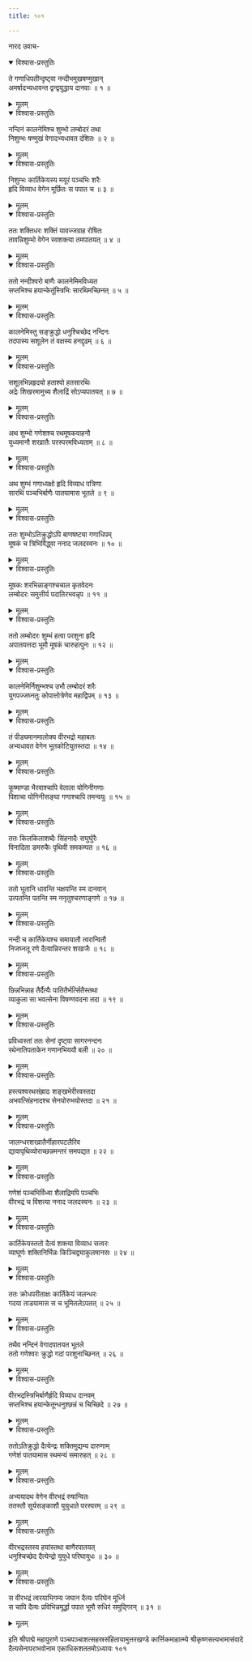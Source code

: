 ```yaml
---
title: १०१

---
```

नारद उवाच-  

<details open><summary>विश्वास-प्रस्तुतिः</summary>

ते गणाधिपतीन्दृष्ट्वा नन्दीभमुखषण्मुखान्  
अमर्षादभ्यधावन्त द्वन्द्वयुद्धाय दानवाः ॥ १ ॥
</details>

<details><summary>मूलम्</summary>

ते गणाधिपतीन्दृष्ट्वा नन्दीभमुखषण्मुखान्  
अमर्षादभ्यधावन्त द्वन्द्वयुद्धाय दानवाः ॥ १ ॥
</details>



<details open><summary>विश्वास-प्रस्तुतिः</summary>

नन्दिनं कालनेमिश्च शुम्भो लम्बोदरं तथा  
निशुम्भः षण्मुखं वेगादभ्यधावत दंशितः ॥ २ ॥
</details>

<details><summary>मूलम्</summary>

नन्दिनं कालनेमिश्च शुम्भो लम्बोदरं तथा  
निशुम्भः षण्मुखं वेगादभ्यधावत दंशितः ॥ २ ॥
</details>



<details open><summary>विश्वास-प्रस्तुतिः</summary>

निशुम्भः कार्तिकेयस्य मयूरं पञ्चभिः शरैः  
हृदि विव्याध वेगेन मूर्छितः स पपात च ॥ ३ ॥
</details>

<details><summary>मूलम्</summary>

निशुम्भः कार्तिकेयस्य मयूरं पञ्चभिः शरैः  
हृदि विव्याध वेगेन मूर्छितः स पपात च ॥ ३ ॥
</details>



<details open><summary>विश्वास-प्रस्तुतिः</summary>

ततः शक्तिधरः शक्तिं यावज्जग्राह रोषितः  
तावन्निशुम्भो वेगेन स्वशक्त्या तमपातयत् ॥ ४ ॥
</details>

<details><summary>मूलम्</summary>

ततः शक्तिधरः शक्तिं यावज्जग्राह रोषितः  
तावन्निशुम्भो वेगेन स्वशक्त्या तमपातयत् ॥ ४ ॥
</details>



<details open><summary>विश्वास-प्रस्तुतिः</summary>

ततो नन्दीश्वरो बाणैः कालनेमिमविध्यत  
सप्तभिश्च हयान्केतूंस्त्रिभिः सारथिमच्छिनत् ॥ ५ ॥
</details>

<details><summary>मूलम्</summary>

ततो नन्दीश्वरो बाणैः कालनेमिमविध्यत  
सप्तभिश्च हयान्केतूंस्त्रिभिः सारथिमच्छिनत् ॥ ५ ॥
</details>



<details open><summary>विश्वास-प्रस्तुतिः</summary>

कालनेमिस्तु सङ्क्रुद्धो धनुश्चिच्छेद नन्दिनः  
तदपास्य सशूलेन तं वक्षस्य हनद्दृढम् ॥ ६ ॥
</details>

<details><summary>मूलम्</summary>

कालनेमिस्तु सङ्क्रुद्धो धनुश्चिच्छेद नन्दिनः  
तदपास्य सशूलेन तं वक्षस्य हनद्दृढम् ॥ ६ ॥
</details>



<details open><summary>विश्वास-प्रस्तुतिः</summary>

सशूलभिन्नहृदयो हताश्वो हतसारथिः  
अद्रेः शिखरमामुच्य शैलाद्रिं सोऽप्यपातयत् ॥ ७ ॥
</details>

<details><summary>मूलम्</summary>

सशूलभिन्नहृदयो हताश्वो हतसारथिः  
अद्रेः शिखरमामुच्य शैलाद्रिं सोऽप्यपातयत् ॥ ७ ॥
</details>



<details open><summary>विश्वास-प्रस्तुतिः</summary>

अथ शुम्भो गणेशश्च रथमूषकवाहनौ  
युध्यमानौ शरव्रातैः परस्परमविध्यताम् ॥ ८ ॥
</details>

<details><summary>मूलम्</summary>

अथ शुम्भो गणेशश्च रथमूषकवाहनौ  
युध्यमानौ शरव्रातैः परस्परमविध्यताम् ॥ ८ ॥
</details>



<details open><summary>विश्वास-प्रस्तुतिः</summary>

अथ शुम्भं गणाध्यक्षो हृदि विव्याध पत्रिणा  
सारथिं पञ्चभिर्बाणैः पातयामास भूतले ॥ ९ ॥
</details>

<details><summary>मूलम्</summary>

अथ शुम्भं गणाध्यक्षो हृदि विव्याध पत्रिणा  
सारथिं पञ्चभिर्बाणैः पातयामास भूतले ॥ ९ ॥
</details>



<details open><summary>विश्वास-प्रस्तुतिः</summary>

ततः शुम्भोऽतिक्रुद्धोऽपि बाणषष्ट्या गणाधिपम्  
मूषकं च त्रिभिर्विद्ध्वा ननाद जलदस्वनः ॥ १० ॥
</details>

<details><summary>मूलम्</summary>

ततः शुम्भोऽतिक्रुद्धोऽपि बाणषष्ट्या गणाधिपम्  
मूषकं च त्रिभिर्विद्ध्वा ननाद जलदस्वनः ॥ १० ॥
</details>



<details open><summary>विश्वास-प्रस्तुतिः</summary>

मूषकः शरभिन्नाङ्गश्चचाल कृतवेदनः  
लम्बोदरः समुत्तीर्य पदातिरभवन्नृप ॥ ११ ॥
</details>

<details><summary>मूलम्</summary>

मूषकः शरभिन्नाङ्गश्चचाल कृतवेदनः  
लम्बोदरः समुत्तीर्य पदातिरभवन्नृप ॥ ११ ॥
</details>



<details open><summary>विश्वास-प्रस्तुतिः</summary>

ततो लम्बोदरः शुम्भं हत्वा परशुना हृदि  
अपातयत्तदा भूमौ मूषकं चारुहत्पुनः ॥ १२ ॥
</details>

<details><summary>मूलम्</summary>

ततो लम्बोदरः शुम्भं हत्वा परशुना हृदि  
अपातयत्तदा भूमौ मूषकं चारुहत्पुनः ॥ १२ ॥
</details>



<details open><summary>विश्वास-प्रस्तुतिः</summary>

कालनेमिर्निशुम्भश्च उभौ लम्बोदरं शरैः  
युगपज्जघ्नतुः कोपात्तोत्रेणेव महाद्विपम् ॥ १३ ॥
</details>

<details><summary>मूलम्</summary>

कालनेमिर्निशुम्भश्च उभौ लम्बोदरं शरैः  
युगपज्जघ्नतुः कोपात्तोत्रेणेव महाद्विपम् ॥ १३ ॥
</details>



<details open><summary>विश्वास-प्रस्तुतिः</summary>

तं पीड्यमानमालोक्य वीरभद्रो महाबलः  
अभ्यधावत वेगेन भूतकोटियुतस्तदा ॥ १४ ॥
</details>

<details><summary>मूलम्</summary>

तं पीड्यमानमालोक्य वीरभद्रो महाबलः  
अभ्यधावत वेगेन भूतकोटियुतस्तदा ॥ १४ ॥
</details>



<details open><summary>विश्वास-प्रस्तुतिः</summary>

कूष्माण्डा भैरवाश्चापि वेताला योगिनीगणाः  
पिशाचा योगिनीसङ्घा गणाश्चापि तमन्वयुः ॥ १५ ॥
</details>

<details><summary>मूलम्</summary>

कूष्माण्डा भैरवाश्चापि वेताला योगिनीगणाः  
पिशाचा योगिनीसङ्घा गणाश्चापि तमन्वयुः ॥ १५ ॥
</details>



<details open><summary>विश्वास-प्रस्तुतिः</summary>

ततः किलकिलाशब्दैः सिंहनादैः सघुर्घुरैः  
विनादिता डमरुकैः पृथिवी समकम्पत ॥ १६ ॥
</details>

<details><summary>मूलम्</summary>

ततः किलकिलाशब्दैः सिंहनादैः सघुर्घुरैः  
विनादिता डमरुकैः पृथिवी समकम्पत ॥ १६ ॥
</details>



<details open><summary>विश्वास-प्रस्तुतिः</summary>

ततो भूतानि धावन्ति भक्षयन्ति स्म दानवान्  
उत्पतन्ति पतन्ति स्म ननृतुश्चरणाङ्गणे ॥ १७ ॥
</details>

<details><summary>मूलम्</summary>

ततो भूतानि धावन्ति भक्षयन्ति स्म दानवान्  
उत्पतन्ति पतन्ति स्म ननृतुश्चरणाङ्गणे ॥ १७ ॥
</details>



<details open><summary>विश्वास-प्रस्तुतिः</summary>

नन्दी च कार्तिकेयश्च समायातौ त्वरान्वितौ  
निजघ्नतू रणे दैत्यान्निरन्तर शरव्रजैः ॥ १८ ॥
</details>

<details><summary>मूलम्</summary>

नन्दी च कार्तिकेयश्च समायातौ त्वरान्वितौ  
निजघ्नतू रणे दैत्यान्निरन्तर शरव्रजैः ॥ १८ ॥
</details>



<details open><summary>विश्वास-प्रस्तुतिः</summary>

छिन्नभिन्नाह तैर्दैत्यैः पातितैर्भर्त्सितैस्तथा  
व्याकुला सा भवत्सेना विषण्णवदना तदा ॥ १९ ॥
</details>

<details><summary>मूलम्</summary>

छिन्नभिन्नाह तैर्दैत्यैः पातितैर्भर्त्सितैस्तथा  
व्याकुला सा भवत्सेना विषण्णवदना तदा ॥ १९ ॥
</details>



<details open><summary>विश्वास-प्रस्तुतिः</summary>

प्रविध्वस्तां ततः सेनां दृष्ट्वा सागरनन्दनः  
रथेनातिपताकेन गणानभिययौ बली ॥ २० ॥
</details>

<details><summary>मूलम्</summary>

प्रविध्वस्तां ततः सेनां दृष्ट्वा सागरनन्दनः  
रथेनातिपताकेन गणानभिययौ बली ॥ २० ॥
</details>



<details open><summary>विश्वास-प्रस्तुतिः</summary>

हस्त्यश्वरथसंह्रादः शङ्खभेरीरवस्तदा  
अभवत्सिंहनादश्च सेनयोरुभयोस्तदा ॥ २१ ॥
</details>

<details><summary>मूलम्</summary>

हस्त्यश्वरथसंह्रादः शङ्खभेरीरवस्तदा  
अभवत्सिंहनादश्च सेनयोरुभयोस्तदा ॥ २१ ॥
</details>



<details open><summary>विश्वास-प्रस्तुतिः</summary>

जालन्धरशरव्रातैर्नीहारपटलैरिव  
द्यावापृथिव्योराच्छन्नमन्तरं समपद्यत ॥ २२ ॥
</details>

<details><summary>मूलम्</summary>

जालन्धरशरव्रातैर्नीहारपटलैरिव  
द्यावापृथिव्योराच्छन्नमन्तरं समपद्यत ॥ २२ ॥
</details>



<details open><summary>विश्वास-प्रस्तुतिः</summary>

गणेशं पञ्चभिर्विध्वा शैलाद्रिमपि पञ्चभिः  
वीरभद्रं च विंशत्या ननाद जलदस्वनः ॥ २३ ॥
</details>

<details><summary>मूलम्</summary>

गणेशं पञ्चभिर्विध्वा शैलाद्रिमपि पञ्चभिः  
वीरभद्रं च विंशत्या ननाद जलदस्वनः ॥ २३ ॥
</details>



<details open><summary>विश्वास-प्रस्तुतिः</summary>

कार्तिकेयस्ततो दैत्यं शक्त्या विव्याध सत्वरः  
व्याघूर्णः शक्तिनिर्भिन्नः किञ्चिद्व्याकुलमानसः ॥ २४ ॥
</details>

<details><summary>मूलम्</summary>

कार्तिकेयस्ततो दैत्यं शक्त्या विव्याध सत्वरः  
व्याघूर्णः शक्तिनिर्भिन्नः किञ्चिद्व्याकुलमानसः ॥ २४ ॥
</details>



<details open><summary>विश्वास-प्रस्तुतिः</summary>

ततः क्रोधपरीताक्षः कार्तिकेयं जलन्धरः  
गदया ताडयामास स च भूमितलेऽपतत् ॥ २५ ॥
</details>

<details><summary>मूलम्</summary>

ततः क्रोधपरीताक्षः कार्तिकेयं जलन्धरः  
गदया ताडयामास स च भूमितलेऽपतत् ॥ २५ ॥
</details>



<details open><summary>विश्वास-प्रस्तुतिः</summary>

तथैव नन्दिनं वेगादपातयत भूतले  
ततो गणेश्वरः क्रुद्धो गदां परशुनाच्छिनत् ॥ २६ ॥
</details>

<details><summary>मूलम्</summary>

तथैव नन्दिनं वेगादपातयत भूतले  
ततो गणेश्वरः क्रुद्धो गदां परशुनाच्छिनत् ॥ २६ ॥
</details>



<details open><summary>विश्वास-प्रस्तुतिः</summary>

वीरभद्रस्त्रिभिर्बाणैर्हृदि विव्याध दानवम्  
सप्तभिश्च हयान्केतून्धनुश्छन्नं च चिच्छिदे ॥ २७ ॥
</details>

<details><summary>मूलम्</summary>

वीरभद्रस्त्रिभिर्बाणैर्हृदि विव्याध दानवम्  
सप्तभिश्च हयान्केतून्धनुश्छन्नं च चिच्छिदे ॥ २७ ॥
</details>



<details open><summary>विश्वास-प्रस्तुतिः</summary>

ततोऽतिक्रुद्धो दैत्येन्द्रः शक्तिमुद्यम्य दारुणाम्  
गणेशं पातयामास रथमन्यं समारुहत् ॥ २८ ॥
</details>

<details><summary>मूलम्</summary>

ततोऽतिक्रुद्धो दैत्येन्द्रः शक्तिमुद्यम्य दारुणाम्  
गणेशं पातयामास रथमन्यं समारुहत् ॥ २८ ॥
</details>



<details open><summary>विश्वास-प्रस्तुतिः</summary>

अभ्ययादथ वेगेन वीरभद्रं रुषान्वितः  
ततस्तौ सूर्यसङ्काशौ युयुधाते परस्परम् ॥ २९ ॥
</details>

<details><summary>मूलम्</summary>

अभ्ययादथ वेगेन वीरभद्रं रुषान्वितः  
ततस्तौ सूर्यसङ्काशौ युयुधाते परस्परम् ॥ २९ ॥
</details>



<details open><summary>विश्वास-प्रस्तुतिः</summary>

वीरभद्रस्तस्य हयांस्तथा बाणैरपातयत्  
धनुश्चिच्छेद दैत्येन्द्रो युयुधे परिघायुधः ॥ ३० ॥
</details>

<details><summary>मूलम्</summary>

वीरभद्रस्तस्य हयांस्तथा बाणैरपातयत्  
धनुश्चिच्छेद दैत्येन्द्रो युयुधे परिघायुधः ॥ ३० ॥
</details>



<details open><summary>विश्वास-प्रस्तुतिः</summary>

स वीरभद्रं त्वरयाभिगम्य जघान दैत्यः परिघेन मूर्ध्नि  
स चापि दैत्यः प्रविभिन्नमूर्द्धा पपात भूमौ रुधिरं समुद्गिरन् ॥ ३१ ॥
</details>

<details><summary>मूलम्</summary>

स वीरभद्रं त्वरयाभिगम्य जघान दैत्यः परिघेन मूर्ध्नि  
स चापि दैत्यः प्रविभिन्नमूर्द्धा पपात भूमौ रुधिरं समुद्गिरन् ॥ ३१ ॥
</details>


इति श्रीपाद्मे महापुराणे पञ्चपञ्चाशत्सहस्रसंहितायामुत्तरखण्डे कार्त्तिकमाहात्म्ये श्रीकृष्णसत्यभामासंवादे दैत्यसेनापराभवोनाम एकाधिकशततमोऽध्यायः १०१